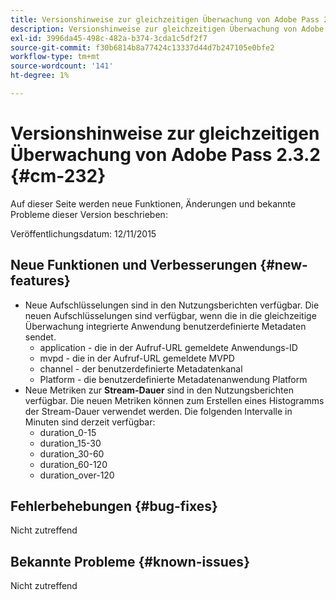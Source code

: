 ```yaml
---
title: Versionshinweise zur gleichzeitigen Überwachung von Adobe Pass 2.3.2
description: Versionshinweise zur gleichzeitigen Überwachung von Adobe Pass 2.3.2
exl-id: 3996da45-498c-482a-b374-3cda1c5df2f7
source-git-commit: f30b6814b8a77424c13337d44d7b247105e0bfe2
workflow-type: tm+mt
source-wordcount: '141'
ht-degree: 1%

---
```


# Versionshinweise zur gleichzeitigen Überwachung von Adobe Pass 2.3.2 {#cm-232}

Auf dieser Seite werden neue Funktionen, Änderungen und bekannte Probleme dieser Version beschrieben:

Veröffentlichungsdatum: 12/11/2015

## Neue Funktionen und Verbesserungen {#new-features}

* Neue Aufschlüsselungen sind in den Nutzungsberichten verfügbar. Die neuen Aufschlüsselungen sind verfügbar, wenn die in die gleichzeitige Überwachung integrierte Anwendung benutzerdefinierte Metadaten sendet.
   * application - die in der Aufruf-URL gemeldete Anwendungs-ID
   * mvpd - die in der Aufruf-URL gemeldete MVPD
   * channel - der benutzerdefinierte Metadatenkanal
   * Platform - die benutzerdefinierte Metadatenanwendung Platform
* Neue Metriken zur **Stream-Dauer** sind in den Nutzungsberichten verfügbar. Die neuen Metriken können zum Erstellen eines Histogramms der Stream-Dauer verwendet werden. Die folgenden Intervalle in Minuten sind derzeit verfügbar:
   * duration_0-15
   * duration_15-30
   * duration_30-60
   * duration_60-120
   * duration_over-120

## Fehlerbehebungen {#bug-fixes}

Nicht zutreffend

## Bekannte Probleme {#known-issues}

Nicht zutreffend

